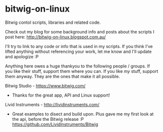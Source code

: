 bitwig-on-linux
===============

Bitwig contol scripts, libraries and related code.

Check out my blog for some background info and posts about the scripts I post here:
http://bitwig-on-linux.blogspot.com.au/




I'll try to link to any code or info that is used in my scripts. If you think I've lifted anything without referencing your work, let me know and I'll update and apologize :P

Anything here owes a huge thankyou to the following people / groups. If you like their stuff, support them where you can. If you like _my_ stuff, support them anyway. They are the ones that make it all possible.


Bitwig Studio - https://www.bitwig.com/
  - Thanks for the great app, API and Linux support!

Livid Instruments  - http://lividinstruments.com/
  - Great examples to disect and build upon. Plus gave me my first look at the api, before the Bitwig release :P https://github.com/LividInstruments/Bitwig
